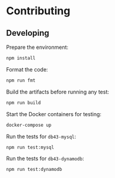# Contributing

## Developing

Prepare the environment:

```sh
npm install
```

Format the code:

```sh
npm run fmt
```

Build the artifacts before running any test:

```sh
npm run build
```

Start the Docker containers for testing:

```sh
docker-compose up
```

Run the tests for `db43-mysql`:

```sh
npm run test:mysql
```

Run the tests for `db43-dynamodb`:

```sh
npm run test:dynamodb
```
